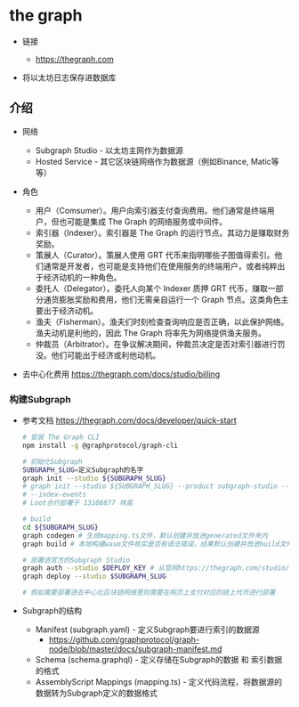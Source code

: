 # the graph
- 链接
    - https://thegraph.com

- 将以太坊日志保存进数据库

## 介绍
- 网络
    - Subgraph Studio - 以太坊主网作为数据源
    - Hosted Service - 其它区块链网络作为数据源（例如Binance, Matic等等）

- 角色
    - 用户（Comsumer）。用户向索引器支付查询费用。他们通常是终端用户，但也可能是集成 The Graph 的网络服务或中间件。
    - 索引器（Indexer）。索引器是 The Graph 的运行节点。其动力是赚取财务奖励。
    - 策展人（Curator）。策展人使用 GRT 代币来指明哪些子图值得索引。他们通常是开发者，也可能是支持他们在使用服务的终端用户，或者纯粹出于经济动机的一种角色。
    - 委托人（Delegator）。委托人向某个 Indexer 质押 GRT 代币，赚取一部分通货膨胀奖励和费用，他们无需亲自运行一个 Graph 节点。这类角色主要出于经济动机。
    - 渔夫（Fisherman）。渔夫们时刻检查查询响应是否正确，以此保护网络。渔夫动机是利他的，因此 The Graph 将率先为网络提供渔夫服务。
    - 仲裁员（Arbitrator）。在争议解决期间，仲裁员决定是否对索引器进行罚没。他们可能出于经济或利他动机。

- 去中心化费用 https://thegraph.com/docs/studio/billing

### 构建Subgraph
- 参考文档 https://thegraph.com/docs/developer/quick-start
    ```bash
    # 安装 The Graph CLI 
    npm install -g @graphprotocol/graph-cli

    # 初始化Subgraph
    SUBGRAPH_SLUG=定义Subgraph的名字
    graph init --studio ${SUBGRAPH_SLUG}
    # graph init --studio ${SUBGRAPH_SLUG} --product subgraph-studio --index-events --network mainnet --contract-name Loot --from-contract 0xff9c1b15b16263c61d017ee9f65c50e4ae0113d7
    # --index-events
    # Loot合约部署于 13108877 块高

    # build
    cd ${SUBGRAPH_SLUG}
    graph codegen # 生成mapping.ts文件，默认创建并放进generated文件夹内
    graph build # 本地构建wasm文件核实是否有语法错误，结果默认创建并放进build文件夹内

    # 部署进官方的Subgraph Studio
    graph auth --studio $DEPLOY_KEY # 从官网https://thegraph.com/studio/获取DEPLOY_KEY
    graph deploy --studio $SUBGRAPH_SLUG

    # 假如需要部署进去中心化区块链网络里则需要在网页上支付对应的链上代币进行部署
    ```

- Subgraph的结构
    - Manifest (subgraph.yaml) - 定义Subgraph要进行索引的数据源
        - https://github.com/graphprotocol/graph-node/blob/master/docs/subgraph-manifest.md
    - Schema (schema.graphql) - 定义存储在Subgraph的数据 和 索引数据的格式
    - AssemblyScript Mappings (mapping.ts) - 定义代码流程，将数据源的数据转为Subgraph定义的数据格式
